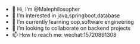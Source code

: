 - 👋 Hi, I’m @Malephilosopher
- 👀 I’m interested in java,springboot,database
- 🌱 I’m currently learning oop,software engineering
- 💞️ I’m looking to collaborate on backend projects
- 📫 How to reach me: wechat:15720891308

<!---
Malephilosopher/Malephilosopher is a ✨ special ✨ repository because its `README.md` (this file) appears on your GitHub profile.
You can click the Preview link to take a look at your changes.
--->
